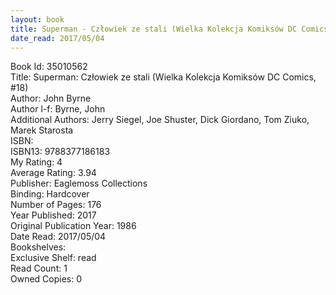 ```yaml
---
layout: book
title: Superman - Człowiek ze stali (Wielka Kolekcja Komiksów DC Comics,  no. 18)
date_read: 2017/05/04
---
```


Book Id: 35010562<br />
Title: Superman: Człowiek ze stali (Wielka Kolekcja Komiksów DC Comics, #18)<br />
Author: John Byrne<br />
Author l-f: Byrne, John<br />
Additional Authors: Jerry Siegel, Joe Shuster, Dick Giordano, Tom Ziuko, Marek Starosta<br />
ISBN: <br />
ISBN13: 9788377186183<br />
My Rating: 4<br />
Average Rating: 3.94<br />
Publisher: Eaglemoss Collections<br />
Binding: Hardcover<br />
Number of Pages: 176<br />
Year Published: 2017<br />
Original Publication Year: 1986<br />
Date Read: 2017/05/04<br />
Bookshelves: <br />
Exclusive Shelf: read<br />
Read Count: 1<br />
Owned Copies: 0<br />

